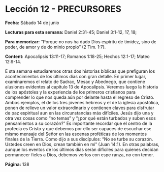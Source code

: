 # Lección 12 - PRECURSORES

**Fecha:** Sábado 14 de junio

**Lecturas para esta semana:** Daniel 2:31-45; Daniel 3:1-12, 17, 18;

**Para memorizar:** “Porque no nos ha dado Dios espíritu de timidez, sino de poder, de amor y de do­
minio propio” (2 Tim. 1:7).



**Content:** 
Apocalipsis 13:11-17; Romanos 1:18-25; Hechos 12:1-17; Mateo 12:9-14.

E
sta semana estudiaremos otras dos historias bíblicas que prefiguran los
acontecimientos de los últimos días con gran detalle.
En primer lugar, examinaremos el relato de Sadrac, Mesac y Abednego,
que contiene alusiones evidentes al capítulo 13 de Apocalipsis. Veremos luego
la historia de los apóstoles y la experiencia de los primeros cristianos para
comprender lo que nos queda aún por delante hasta el regreso de Cristo.
Ambos ejemplos, el de los tres jóvenes hebreos y el de la iglesia apostólica,
ponen de relieve un valor extraordinario y contienen claves para disfrutar de
paz espiritual aun en las circunstancias más difíciles.
Jesús dijo una y otra vez cosas como “no temas” y “¿por qué están turbados
y suben esos pensamientos a su corazón?” Es importante recordar que el
centro de la profecía es Cristo y que debemos por ello ser capaces de escuchar
ese mismo mensaje del Señor en las escenas proféticas de los momentos
finales de la Tierra. Como dijo a sus discípulos: “No se turbe su corazón.
Ustedes creen en Dios, crean también en mí” (Juan 14:1).
En otras palabras, aunque los eventos de los últimos días serán difíciles
para quienes decidan permanecer fieles a Dios, debemos verlos con espe­
ranza, no con temor.

**Página:** 138